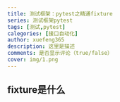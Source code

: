 ```yaml
---
title: 测试框架：pytest之精通fixture
series: 测试框架pytest
tags: [测试,pytest]
calegories: [接口自动化]
author: xuefeng365
description: 这里是描述
comments: 是否显示评论（true/false）
cover: img/1.png
---
```




## fixture是什么

